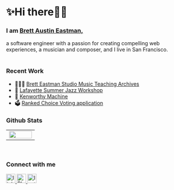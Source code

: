 <h1>✨Hi there👋✨</h1>

<h3>I am <a href="https://www.bretteastman.dev/" target="_blank">Brett Austin Eastman,</a></h2>
a software engineer with a passion for creating compelling web experiences, a musician and composer, and I live in San Francisco.<br /><br />

### Recent Work  
<ul>  
  <li>👨🏼‍🏫 <a href="https://www.bretteastmanstudio.com/" target="_blank">Brett Eastman Studio Music Teaching Archives</a></li>
  <li>🎷 <a href="https://lafsmwtheoryexam.com/" target="_blank">Lafayette Summer Jazz Workshop</a></li>
  <li>📠 <a href="https://www.kenworthymachine.net/" target="_blank">Kenworthy Machine</a></li>
  <li>🗳️ <a href="https://ranked-choice-three.vercel.app/" target="_blank">Ranked Choice Voting application</a></li>
</ul> 


### Github Stats  
<table><tr><td valign="top" width="50%">

<img src="https://github-readme-stats.vercel.app/api?username=BrettEastman&show_icons=true&count_private=true&hide_border=true" align="left" style="width: 100%" />

</td></tr></table>  

<br/> 

### Connect with me
<div align="left">
  <a href="https://www.linkedin.com/in/brett-austin-eastman/" target="_blank">
    <img src="https://img.shields.io/static/v1?message=LinkedIn&logo=linkedin&label=&color=1A478A&logoColor=white&labelColor=&style=for-the-badge" height="25" alt="linkedin logo"  />
  </a>
  <a href="https://bsky.app/profile/bretteastman.dev" target="_blank">
    <img src="https://img.shields.io/badge/Bluesky-0285FF?style=for-the-badge&logo=Bluesky&logoColor=white" height="25" alt="Bluesky logo"  />
  </a>
  <a href="https://www.instagram.com/brettaustineastman/" target="_blank">
    <img src="https://img.shields.io/badge/Instagram-%23E4405F.svg?style=for-the-badge&logo=Instagram&logoColor=white" height="25" alt="Instagram logo"  />
  </a>
</div>
